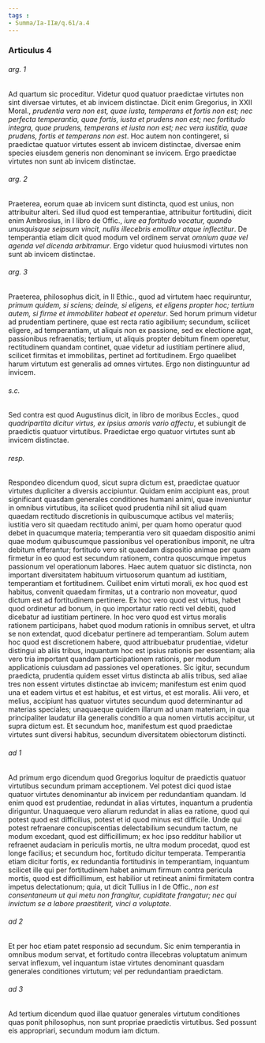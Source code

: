 ```yaml
---
tags : 
- Summa/Ia-IIæ/q.61/a.4
---
```


### Articulus 4

###### arg. 1
Ad quartum sic proceditur. Videtur quod quatuor praedictae virtutes non sint diversae virtutes, et ab invicem distinctae. Dicit enim Gregorius, in XXII Moral., *prudentia vera non est, quae iusta, temperans et fortis non est; nec perfecta temperantia, quae fortis, iusta et prudens non est; nec fortitudo integra, quae prudens, temperans et iusta non est; nec vera iustitia, quae prudens, fortis et temperans non est*. Hoc autem non contingeret, si praedictae quatuor virtutes essent ab invicem distinctae, diversae enim species eiusdem generis non denominant se invicem. Ergo praedictae virtutes non sunt ab invicem distinctae.

###### arg. 2
Praeterea, eorum quae ab invicem sunt distincta, quod est unius, non attribuitur alteri. Sed illud quod est temperantiae, attribuitur fortitudini, dicit enim Ambrosius, in I libro de Offic., *iure ea fortitudo vocatur, quando unusquisque seipsum vincit, nullis illecebris emollitur atque inflectitur*. De temperantia etiam dicit quod modum vel ordinem servat *omnium quae vel agenda vel dicenda arbitramur*. Ergo videtur quod huiusmodi virtutes non sunt ab invicem distinctae.

###### arg. 3
Praeterea, philosophus dicit, in II Ethic., quod ad virtutem haec requiruntur, *primum quidem, si sciens; deinde, si eligens, et eligens propter hoc; tertium autem, si firme et immobiliter habeat et operetur*. Sed horum primum videtur ad prudentiam pertinere, quae est recta ratio agibilium; secundum, scilicet eligere, ad temperantiam, ut aliquis non ex passione, sed ex electione agat, passionibus refraenatis; tertium, ut aliquis propter debitum finem operetur, rectitudinem quandam continet, quae videtur ad iustitiam pertinere aliud, scilicet firmitas et immobilitas, pertinet ad fortitudinem. Ergo quaelibet harum virtutum est generalis ad omnes virtutes. Ergo non distinguuntur ad invicem.

###### s.c.
Sed contra est quod Augustinus dicit, in libro de moribus Eccles., quod *quadripartita dicitur virtus, ex ipsius amoris vario affectu*, et subiungit de praedictis quatuor virtutibus. Praedictae ergo quatuor virtutes sunt ab invicem distinctae.

###### resp.
Respondeo dicendum quod, sicut supra dictum est, praedictae quatuor virtutes dupliciter a diversis accipiuntur. Quidam enim accipiunt eas, prout significant quasdam generales conditiones humani animi, quae inveniuntur in omnibus virtutibus, ita scilicet quod prudentia nihil sit aliud quam quaedam rectitudo discretionis in quibuscumque actibus vel materiis; iustitia vero sit quaedam rectitudo animi, per quam homo operatur quod debet in quacumque materia; temperantia vero sit quaedam dispositio animi quae modum quibuscumque passionibus vel operationibus imponit, ne ultra debitum efferantur; fortitudo vero sit quaedam dispositio animae per quam firmetur in eo quod est secundum rationem, contra quoscumque impetus passionum vel operationum labores. Haec autem quatuor sic distincta, non important diversitatem habituum virtuosorum quantum ad iustitiam, temperantiam et fortitudinem. Cuilibet enim virtuti morali, ex hoc quod est habitus, convenit quaedam firmitas, ut a contrario non moveatur, quod dictum est ad fortitudinem pertinere. Ex hoc vero quod est virtus, habet quod ordinetur ad bonum, in quo importatur ratio recti vel debiti, quod dicebatur ad iustitiam pertinere. In hoc vero quod est virtus moralis rationem participans, habet quod modum rationis in omnibus servet, et ultra se non extendat, quod dicebatur pertinere ad temperantiam. Solum autem hoc quod est discretionem habere, quod attribuebatur prudentiae, videtur distingui ab aliis tribus, inquantum hoc est ipsius rationis per essentiam; alia vero tria important quandam participationem rationis, per modum applicationis cuiusdam ad passiones vel operationes. Sic igitur, secundum praedicta, prudentia quidem esset virtus distincta ab aliis tribus, sed aliae tres non essent virtutes distinctae ab invicem; manifestum est enim quod una et eadem virtus et est habitus, et est virtus, et est moralis. Alii vero, et melius, accipiunt has quatuor virtutes secundum quod determinantur ad materias speciales; unaquaeque quidem illarum ad unam materiam, in qua principaliter laudatur illa generalis conditio a qua nomen virtutis accipitur, ut supra dictum est. Et secundum hoc, manifestum est quod praedictae virtutes sunt diversi habitus, secundum diversitatem obiectorum distincti.

###### ad 1
Ad primum ergo dicendum quod Gregorius loquitur de praedictis quatuor virtutibus secundum primam acceptionem. Vel potest dici quod istae quatuor virtutes denominantur ab invicem per redundantiam quandam. Id enim quod est prudentiae, redundat in alias virtutes, inquantum a prudentia diriguntur. Unaquaeque vero aliarum redundat in alias ea ratione, quod qui potest quod est difficilius, potest et id quod minus est difficile. Unde qui potest refraenare concupiscentias delectabilium secundum tactum, ne modum excedant, quod est difficillimum; ex hoc ipso redditur habilior ut refraenet audaciam in periculis mortis, ne ultra modum procedat, quod est longe facilius; et secundum hoc, fortitudo dicitur temperata. Temperantia etiam dicitur fortis, ex redundantia fortitudinis in temperantiam, inquantum scilicet ille qui per fortitudinem habet animum firmum contra pericula mortis, quod est difficillimum, est habilior ut retineat animi firmitatem contra impetus delectationum; quia, ut dicit Tullius in I de Offic., *non est consentaneum ut qui metu non frangitur, cupiditate frangatur; nec qui invictum se a labore praestiterit, vinci a voluptate*.

###### ad 2
Et per hoc etiam patet responsio ad secundum. Sic enim temperantia in omnibus modum servat, et fortitudo contra illecebras voluptatum animum servat inflexum, vel inquantum istae virtutes denominant quasdam generales conditiones virtutum; vel per redundantiam praedictam.

###### ad 3
Ad tertium dicendum quod illae quatuor generales virtutum conditiones quas ponit philosophus, non sunt propriae praedictis virtutibus. Sed possunt eis appropriari, secundum modum iam dictum.

